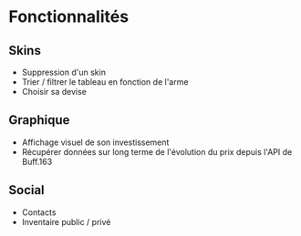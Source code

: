 # Fonctionnalités

## Skins 
* Suppression d'un skin
* Trier / filtrer le tableau en fonction de l'arme
* Choisir sa devise

## Graphique
* Affichage visuel de son investissement
* Récupérer données sur long terme de l'évolution du prix depuis l'API de Buff.163

## Social
* Contacts
* Inventaire public / privé
